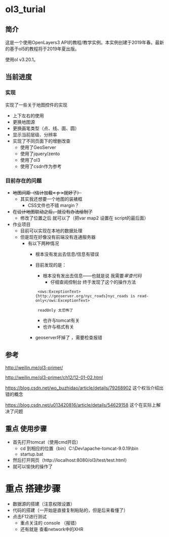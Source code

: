 # ol3_turial
## 简介
这是一个使用OpenLayers3 API的教程/教学实例。本实例创建于2019年春。最新的基于ol5的教程将于2019年夏出版。

使用ol v3.20.1。

## 当前进度
### 实现
实现了一些关于地图控件的实现

- 上下左右的使用
- 更换地图源
- 更换画笔类型（点、线、面、圆）
- 显示当前层级、分辨率
- 实现了不同页面下的增删改查
    - 使用了GeoServer
    - 使用了jquery/zento
    - 使用了ol3
    - 使用了csdn作为参考

### 目前存在的问题

- ~~地图间距（估计加载< p >就好了）~~
    - 其实我还想要一个地图的装裱框
        - CSS文件也不错 margin？
- ~~在设计地图联动之后，就没有办法绘制了~~
    - 修改了位置之后 就可以了（把var map2 设置在 script的最后面）
- 作业项目
    -  目前可以实现在本地的数据处理 
    - 但是现在好像没有前端没有连通服务器
        - 有以下两种情况
             - 根本没有发出去信息/信息有错误

             - 目前发现的是：
                 - 根本没有发出去信息——也就是说 我需要*审查代码*
                    - 仔细查阅控制台 终于发现了这个的操作方法
                >
                    
                    <ows:ExceptionText>{http://geoserver.org/nyc_roads}nyc_roads is read-only</ows:ExceptionText>

                    readOnly 太恐怖了
                >
                  
                - 也许与tomcat有关
                - 也许与格式有关
             - geoserver坏掉了 ，需要检查报错

## 参考
http://weilin.me/ol3-primer/ 

http://weilin.me/ol3-primer/ch12/12-01-02.html

https://blog.csdn.net/wo_buzhidao/article/details/79268902 这个权当介绍出错的概念

https://blog.csdn.net/u013420816/article/details/54629158  这个在实际上解决了问题



## 重点 使用步骤

- 首先打开tomcat（使用cmd开启）
    - cd 到相应的位置（bin）C:\Dev\apache-tomcat-9.0.19\bin 
    - startup.bat
- 然后打开网页（http://localhost:8080/ol3/test/test.html）
- 就可以愉快的操作了


# 重点 搭建步骤
- 数据源的搭建（注意权限设置）
- 代码的搭建（一开始是直接复制粘贴的，但是后来看懂了）
- 点击F12进行测试 
  - 重点关注的 console （报错）
  - 还有就是 查看network中的XHR
